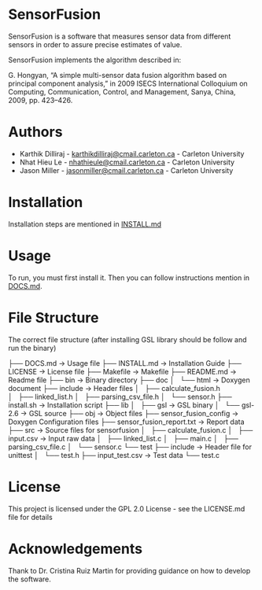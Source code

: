 # SensorFusion

SensorFusion is a software that measures sensor data from different sensors in order to assure precise estimates of value.

SensorFusion implements the algorithm described in:

G. Hongyan, “A simple multi-sensor data fusion algorithm based on principal component analysis,” in 2009 ISECS International Colloquium on Computing, Communication, Control, and Management, Sanya, China, 2009, pp. 423–426.

# Authors

- Karthik Dilliraj - karthikdilliraj@cmail.carleton.ca - Carleton University
- Nhat Hieu Le - nhathieule@cmail.carleton.ca - Carleton University
- Jason Miller - jasonmiller@cmail.carleton.ca - Carleton University

# Installation

Installation steps are mentioned in [INSTALL.md](https://github.com/karthikdilliraj/sensorfusion/blob/dev/INSTALL.md)

# Usage

To run, you must first install it. Then you can follow instructions mention in
[DOCS.md](https://github.com/karthikdilliraj/sensorfusion/blob/master/DOCS.md).

# File Structure

The correct file structure (after installing GSL library should be follow and run the binary)

├── DOCS.md 					-> Usage file
├── INSTALL.md 					-> Installation Guide
├── LICENSE 					-> License file
├── Makefile 					-> Makefile
├── README.md 					-> Readme file
├── bin 						-> Binary directory
├── doc
│   └── html 					-> Doxygen document
├── include						-> Header files
│   ├── calculate_fusion.h 	
│   ├── linked_list.h
│   ├── parsing_csv_file.h
│   └── sensor.h
├── install.sh 					-> Installation script
├── lib
│   ├── gsl 					-> GSL binary
│   └── gsl-2.6					-> GSL source
├── obj 						-> Object files
├── sensor_fusion_config		-> Doxygen Configuration files
├── sensor_fusion_report.txt 	-> Report data
├── src 						-> Source files for sensorfusion
│   ├── calculate_fusion.c
│   ├── input.csv 				-> Input raw data
│   ├── linked_list.c
│   ├── main.c
│   ├── parsing_csv_file.c
│   └── sensor.c
└── test 
    ├── include					-> Header file for unittest
    │   └── test.h
    ├── input_test.csv 			-> Test data
    └── test.c

# License

This project is licensed under the GPL 2.0 License - see the LICENSE.md file for details

# Acknowledgements

Thank to Dr. Cristina Ruiz Martin for providing guidance on how to develop the software.
